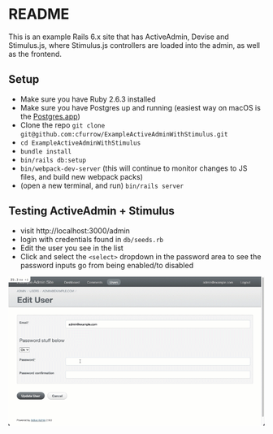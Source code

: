 # README

This is an example Rails 6.x site that has ActiveAdmin, Devise and Stimulus.js, where Stimulus.js controllers are loaded into the admin, as well as the frontend.

## Setup
- Make sure you have Ruby 2.6.3 installed
- Make sure you have Postgres up and running (easiest way on macOS is the [Postgres.app](https://postgresapp.com/))
- Clone the repo `git clone git@github.com:cfurrow/ExampleActiveAdminWithStimulus.git`
- `cd ExampleActiveAdminWithStimulus`
- `bundle install`
- `bin/rails db:setup`
- `bin/webpack-dev-server` (this will continue to monitor changes to JS files, and build new webpack packs)
- (open a new terminal, and run) `bin/rails server`

## Testing ActiveAdmin + Stimulus
- visit http://localhost:3000/admin
- login with credentials found in `db/seeds.rb`
- Edit the user you see in the list
- Click and select the `<select>` dropdown in the password area to see the password inputs go from being enabled/to disabled

![example](public/example.gif)
